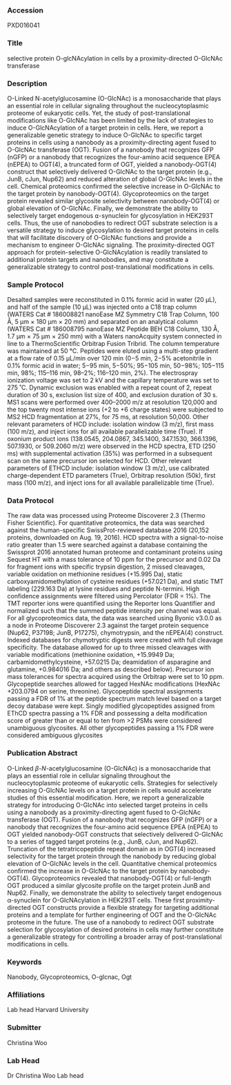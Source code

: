 ### Accession
PXD016041

### Title
selective protein O-glcNAcylation in cells by a proximity-directed O-GlcNAc transferase

### Description
O-Linked N-acetylglucosamine (O-GlcNAc) is a monosaccharide that plays an essential role in cellular signaling throughout the nucleocytoplasmic proteome of eukaryotic cells.  Yet, the study of post-translational modifications like O-GlcNAc has been limited by the lack of strategies to induce O-GlcNAcylation of a target protein in cells.  Here, we report a generalizable genetic strategy to induce O-GlcNAc to specific target proteins in cells using a nanobody as a proximity-directing agent fused to O-GlcNAc transferase (OGT).  Fusion of a nanobody that recognizes GFP (nGFP) or a nanobody that recognizes the four-amino acid sequence EPEA (nEPEA) to OGT(4), a truncated form of OGT, yielded a nanobody-OGT(4) construct that selectively delivered O-GlcNAc to the target protein (e.g., JunB, cJun, Nup62) and reduced alteration of global O-GlcNAc levels in the cell.  Chemical proteomics confirmed the selective increase in O-GlcNAc to the target protein by nanobody-OGT(4).  Glycoproteomics on the target protein revealed similar glycosite selectivity between nanobody-OGT(4) or global elevation of O-GlcNAc.  Finally, we demonstrate the ability to selectively target endogenous ⍺-synuclein for glycosylation in HEK293T cells.  Thus, the use of nanobodies to redirect OGT substrate selection is a versatile strategy to induce glycosylation to desired target proteins in cells that will facilitate discovery of O-GlcNAc functions and provide a mechanism to engineer O-GlcNAc signaling.  The proximity-directed OGT approach for protein-selective O-GlcNAcylation is readily translated to additional protein targets and nanobodies, and may constitute a generalizable strategy to control post-translational modifications in cells.

### Sample Protocol
Desalted samples were reconstituted in 0.1% formic acid in water (20 µL), and half of the sample (10 µL) was injected onto a C18 trap column (WATERS Cat # 186008821 nanoEase MZ Symmetry C18 Trap Column, 100 Å, 5 µm × 180 µm × 20 mm) and separated on an analytical column (WATERS Cat # 186008795 nanoEase MZ Peptide BEH C18 Column, 130 Å, 1.7 µm × 75 µm × 250 mm) with a Waters nanoAcquity system connected in line to a ThermoScientific Orbitrap Fusion Tribrid. The column temperature was maintained at 50 °C. Peptides were eluted using a multi-step gradient at a flow rate of 0.15 µL/min over 120 min (0−5 min, 2−5% acetonitrile in 0.1% formic acid in water; 5−95 min, 5−50%; 95−105 min, 50−98%; 105−115 min, 98%; 115–116 min, 98–2%; 116–120 min, 2%). The electrospray ionization voltage was set to 2 kV and the capillary temperature was set to 275 ˚C. Dynamic exclusion was enabled with a repeat count of 2, repeat duration of 30 s, exclusion list size of 400, and exclusion duration of 30 s. MS1 scans were performed over 400–2000 m/z at resolution 120,000 and the top twenty most intense ions (+2 to +6 charge states) were subjected to MS2 HCD fragmentation at 27%, for 75 ms, at resolution 50,000. Other relevant parameters of HCD include: isolation window (3 m/z), first mass (100 m/z), and inject ions for all available parallelizable time (True). If oxonium product ions (138.0545, 204.0867, 345.1400, 347.1530, 366.1396, 507.1930, or 509.2060 m/z) were observed in the HCD spectra, ETD (250 ms) with supplemental activation (35%) was performed in a subsequent scan on the same precursor ion selected for HCD. Other relevant parameters of ETHCD include: isolation window (3 m/z), use calibrated charge-dependent ETD parameters (True), Orbitrap resolution (50k), first mass (100 m/z), and inject ions for all available parallelizable time (True).

### Data Protocol
The raw data was processed using Proteome Discoverer 2.3 (Thermo Fisher Scientific).  For quantitative proteomics, the data was searched against the human-specific SwissProt-reviewed database 2016 (20,152 proteins, downloaded on Aug. 19, 2016).  HCD spectra with a signal-to-noise ratio greater than 1.5 were searched against a database containing the Swissprot 2016 annotated human proteome and contaminant proteins using Sequest HT with a mass tolerance of 10 ppm for the precursor and 0.02 Da for fragment ions with specific trypsin digestion, 2 missed cleavages, variable oxidation on methionine residues (+15.995 Da), static carboxyamidomethylation of cysteine residues (+57.021 Da), and static TMT labeling (229.163 Da) at lysine residues and peptide N-termini.  High confidence assignments were filtered using Percolator (FDR = 1%). The TMT reporter ions were quantified using the Reporter Ions Quantifier and normalized such that the summed peptide intensity per channel was equal.  For all glycoproteomics data, the data was searched using Byonic v3.0.0 as a node in Proteome Discoverer 2.3 against the target protein sequence (Nup62, P37198; JunB, P17275), chymotrypsin, and the nEPEA(4) construct. Indexed databases for chymotryptic digests were created with full cleavage specificity. The database allowed for up to three missed cleavages with variable modifications (methionine oxidation, +15.9949 Da; carbamidomethylcysteine, +57.0215 Da; deamidation of asparagine and glutamine, +0.984016 Da; and others as described below). Precursor ion mass tolerances for spectra acquired using the Orbitrap were set to 10 ppm. Glycopeptide searches allowed for tagged HexNAc modifications (HexNAc +203.0794 on serine, threonine). Glycopeptide spectral assignments passing a FDR of 1% at the peptide spectrum match level based on a target decoy database were kept.  Singly modified glycopeptides assigned from EThCD spectra passing a 1% FDR and possessing a delta modification score of greater than or equal to ten from >2 PSMs were considered unambiguous glycosites.  All other glycopeptides passing a 1% FDR were considered ambiguous glycosites

### Publication Abstract
O-Linked <i>&#x3b2;-N</i>-acetylglucosamine (O-GlcNAc) is a monosaccharide that plays an essential role in cellular signaling throughout the nucleocytoplasmic proteome of eukaryotic cells. Strategies for selectively increasing O-GlcNAc levels on a target protein in cells would accelerate studies of this essential modification. Here, we report a generalizable strategy for introducing O-GlcNAc into selected target proteins in cells using a nanobody as a proximity-directing agent fused to O-GlcNAc transferase (OGT). Fusion of a nanobody that recognizes GFP (nGFP) or a nanobody that recognizes the four-amino acid sequence EPEA (nEPEA) to OGT yielded nanobody-OGT constructs that selectively delivered O-GlcNAc to a series of tagged target proteins (e.g., JunB, cJun, and Nup62). Truncation of the tetratricopeptide repeat domain as in OGT(4) increased selectivity for the target protein through the nanobody by reducing global elevation of O-GlcNAc levels in the cell. Quantitative chemical proteomics confirmed the increase in O-GlcNAc to the target protein by nanobody-OGT(4). Glycoproteomics revealed that nanobody-OGT(4) or full-length OGT produced a similar glycosite profile on the target protein JunB and Nup62. Finally, we demonstrate the ability to selectively target endogenous &#x3b1;-synuclein for O-GlcNAcylation in HEK293T cells. These first proximity-directed OGT constructs provide a flexible strategy for targeting additional proteins and a template for further engineering of OGT and the O-GlcNAc proteome in the future. The use of a nanobody to redirect OGT substrate selection for glycosylation of desired proteins in cells may further constitute a generalizable strategy for controlling a broader array of post-translational modifications in cells.

### Keywords
Nanobody, Glycoproteomics, O-glcnac, Ogt

### Affiliations
Lab head
Harvard University

### Submitter
Christina Woo

### Lab Head
Dr Christina Woo
Lab head


